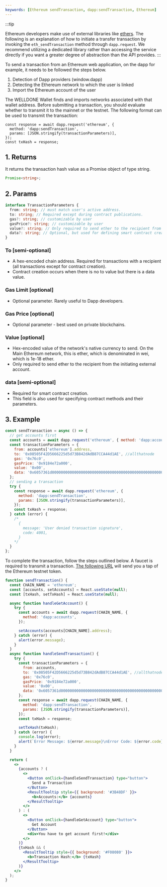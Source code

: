 ```yaml
---
keywords: [Ethereum sendTransaction, dapp:sendTransaction, Ethereum]
---
```


:::tip

Ethereum developers make use of external libraries like [ethers](https://docs.ethers.io/v5/). The following is an explanation of how to initiate a transfer transaction by invoking the `eth_sendTransaction` method through `dapp.request`. We recommend utilizing a dedicated library rather than accessing the service directly if you want a greater degree of abstraction than the API provides.
:::

To send a transaction from an Ethereum web application, on the dapp for example, it needs to be followed the steps below.

1. Detection of Dapp providers (window.dapp)
2. Detecting the Ethereum network to which the user is linked
3. Import the Ethereum account of the user

The WELLDONE Wallet finds and imports networks associated with that wallet address. Before submitting a transaction, you should evaluate whether to transmit it to the mainnet or the testnet. The following format can be used to transmit the transaction:

```tsx
const response = await dapp.request('ethereum', {
  method: 'dapp:sendTransaction',
  params: [JSON.stringify(transactionParameters)],
});
const txHash = response;
```

## 1. Returns

It returns the transaction hash value as a Promise object of type string.

```typescript
Promise<string>;
```

## 2. Params

```typescript
interface TransactionParameters {
  from: string; // must match user's active address.
  to: string; // Required except during contract publications.
  gas?: string; // customizable by user
  gasPrice?: string; // customizable by user
  value?: string; // Only required to send ether to the recipient from the initiating external account.
  data?: string; // Optional, but used for defining smart contract creation and interaction.
}
```

### To [semi-optional]

- A hex-encoded chain address. Required for transactions with a recipient (all transactions except for contract creation).
- Contract creation occurs when there is no to value but there is a data value.

### Gas Limit [optional]

- Optional parameter. Rarely useful to Dapp developers.

### Gas Price [optional]

- Optional parameter - best used on private blockchains.

### Value [optional]

- Hex-encoded value of the network's native currency to send. On the Main Ethereum network, this is ether, which is denominated in wei, which is 1e-18 ether.
- Only required to send ether to the recipient from the initiating external account.

### data [semi-optional]

- Required for smart contract creation.
- This field is also used for specifying contract methods and their parameters.

## 3. Example

```javascript
const sendTransaction = async () => {
  // get accounts first
  const accounts = await dapp.request('ethereum', { method: 'dapp:accounts' });
  const transactionParameters = {
    from: accounts['ethereum'].address,
    to: '0x08505F42D5666225d5d73B842dAdB87CCA44d1AE', //allthatnode
    gas: '0x76c0',
    gasPrice: '0x9184e72a000',
    value: '0x00',
    data: '0x6057361d000000000000000000000000000000000000000000000000000000000008a198',
  };
  // sending a transaction
  try {
    const response = await dapp.request('ethereum', {
      method: 'dapp:sendTransaction',
      params: [JSON.stringify(transactionParameters)],
    });
    const txHash = response;
  } catch (error) {
    /* 
      {
        message: 'User denied transaction signature',
        code: 4001,
      }
    */
  }
};
```

To complete the transaction, follow the steps outlined below. A faucet is required to transmit a transaction. [The following URL](https://www.allthatnode.com/faucet/ethereum.dsrv) will send you a tap of the Ethereum testnet token.

```jsx live
function sendTransaction() {
  const CHAIN_NAME = 'ethereum';
  const [accounts, setAccounts] = React.useState(null);
  const [txHash, setTxHash] = React.useState(null);

  async function handleGetAccount() {
    try {
      const accounts = await dapp.request(CHAIN_NAME, {
        method: 'dapp:accounts',
      });

      setAccounts(accounts[CHAIN_NAME].address);
    } catch (error) {
      alert(error.message);
    }
  }
  async function handleSendTransaction() {
    try {
      const transactionParameters = {
        from: accounts,
        to: '0x08505F42D5666225d5d73B842dAdB87CCA44d1AE', //allthatnode
        gas: '0x76c0',
        gasPrice: '0x9184e72a000',
        value: '0x00',
        data: '0x6057361d000000000000000000000000000000000000000000000000000000000008a198',
      };
      const response = await dapp.request(CHAIN_NAME, {
        method: 'dapp:sendTransaction',
        params: [JSON.stringify(transactionParameters)],
      });
      const txHash = response;

      setTxHash(txHash);
    } catch (error) {
      console.log(error);
      alert(`Error Message: ${error.message}\nError Code: ${error.code}`);
    }
  }

  return (
    <>
      {accounts ? (
        <>
          <Button onClick={handleSendTransaction} type="button">
            Send a Transaction
          </Button>
          <ResultTooltip style={{ background: '#3B48DF' }}>
            <b>Accounts:</b> {accounts}
          </ResultTooltip>
        </>
      ) : (
        <>
          <Button onClick={handleGetAccount} type="button">
            Get Account
          </Button>
          <div>You have to get account first!</div>
        </>
      )}
      {txHash && (
        <ResultTooltip style={{ background: '#F08080' }}>
          <b>Transaction Hash:</b> {txHash}
        </ResultTooltip>
      )}
    </>
  );
}
```
